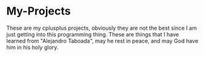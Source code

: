 # My-Projects
These are my cplusplus projects, obviously they are not the best since I am just getting into this programming thing. These are things that I have learned from "Alejandro Taboada", may he rest in peace, and may God have him in his holy glory.